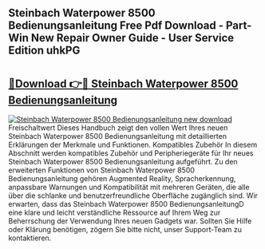 ## Steinbach Waterpower 8500 Bedienungsanleitung Free Pdf Download - Part-Win New Repair Owner Guide - User Service Edition uhkPG

# <h2><a href="http://df4wm19.blite.top/?on=Steinbach+Waterpower+8500+Bedienungsanleitung">🔗Download 👉🔴 Steinbach Waterpower 8500 Bedienungsanleitung</a></h2>

[![Steinbach Waterpower 8500 Bedienungsanleitung new download](https://i.imgur.com/lujVjoI.png)](http://df4wm19.blite.top/?on=Steinbach+Waterpower+8500+Bedienungsanleitung)
Freischaltwert Dieses Handbuch zeigt den vollen Wert Ihres neuen Steinbach Waterpower 8500 Bedienungsanleitung mit detaillierten Erklärungen der Merkmale und Funktionen. Kompatibles Zubehör In diesem Abschnitt werden kompatibles Zubehör und Peripheriegeräte für Ihr neues Steinbach Waterpower 8500 Bedienungsanleitung aufgeführt. Zu den erweiterten Funktionen von Steinbach Waterpower 8500 Bedienungsanleitung gehören Augmented Reality, Spracherkennung, anpassbare Warnungen und Kompatibilität mit mehreren Geräten, die alle über die schlanke und benutzerfreundliche Oberfläche zugänglich sind. Wir erwarten, dass das Steinbach Waterpower 8500 BedienungsanleitungD eine klare und leicht verständliche Ressource auf Ihrem Weg zur Beherrschung der Verwendung Ihres neuen Gadgets war. Sollten Sie Hilfe oder Klärung benötigen, zögern Sie bitte nicht, unser Support-Team zu kontaktieren.
